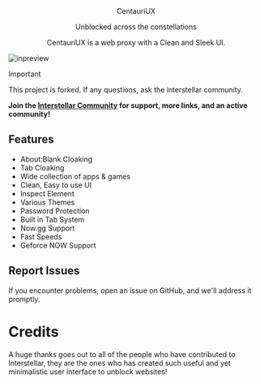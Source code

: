 <div align="center">
    <t>CentauriUX
    <p>Unblocked across the constellations<p>
    <p>CentauriUX is a web proxy with a Clean and Sleek UI.</p>
</div>

![inpreview](https://github.com/InterstellarNetwork/Interstellar/assets/89202835/2669efed-5186-4932-83c4-725acae60bd2)

> [!IMPORTANT]
> This project is forked. If any questions, ask the interstellar community.

**Join the [Interstellar Community](https://discord.gg/interstellar) for support, more links, and an active community!**

## Features

- About:Blank Cloaking 
- Tab Cloaking 
- Wide collection of apps & games 
- Clean, Easy to use UI 
- Inspect Element 
- Various Themes 
- Password Protection 
- Built in Tab System 
- Now.gg Support 
- Fast Speeds 
- Geforce NOW Support 

## Report Issues

If you encounter problems, open an issue on GitHub, and we'll address it promptly.
# Credits

A huge thanks goes out to all of the people who have contributed to Interstellar, they are the ones who has created such useful and yet minimalistic user interface to unblock websites!
